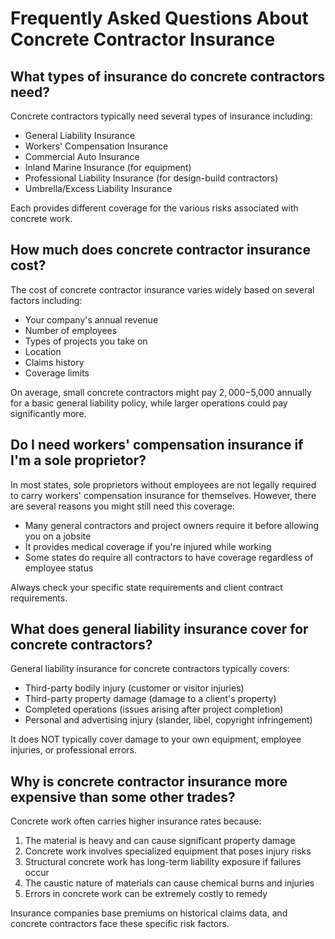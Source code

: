 # Frequently Asked Questions About Concrete Contractor Insurance

## What types of insurance do concrete contractors need?
Concrete contractors typically need several types of insurance including:
- General Liability Insurance
- Workers' Compensation Insurance
- Commercial Auto Insurance
- Inland Marine Insurance (for equipment)
- Professional Liability Insurance (for design-build contractors)
- Umbrella/Excess Liability Insurance

Each provides different coverage for the various risks associated with concrete work.

## How much does concrete contractor insurance cost?
The cost of concrete contractor insurance varies widely based on several factors including:
- Your company's annual revenue
- Number of employees
- Types of projects you take on
- Location
- Claims history
- Coverage limits

On average, small concrete contractors might pay $2,000-$5,000 annually for a basic general liability policy, while larger operations could pay significantly more.

## Do I need workers' compensation insurance if I'm a sole proprietor?
In most states, sole proprietors without employees are not legally required to carry workers' compensation insurance for themselves. However, there are several reasons you might still need this coverage:

- Many general contractors and project owners require it before allowing you on a jobsite
- It provides medical coverage if you're injured while working
- Some states do require all contractors to have coverage regardless of employee status

Always check your specific state requirements and client contract requirements.

## What does general liability insurance cover for concrete contractors?
General liability insurance for concrete contractors typically covers:

- Third-party bodily injury (customer or visitor injuries)
- Third-party property damage (damage to a client's property)
- Completed operations (issues arising after project completion)
- Personal and advertising injury (slander, libel, copyright infringement)

It does NOT typically cover damage to your own equipment, employee injuries, or professional errors.

## Why is concrete contractor insurance more expensive than some other trades?
Concrete work often carries higher insurance rates because:

1. The material is heavy and can cause significant property damage
2. Concrete work involves specialized equipment that poses injury risks
3. Structural concrete work has long-term liability exposure if failures occur
4. The caustic nature of materials can cause chemical burns and injuries
5. Errors in concrete work can be extremely costly to remedy

Insurance companies base premiums on historical claims data, and concrete contractors face these specific risk factors.
